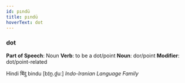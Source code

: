 ```yaml
---
id: pındü
title: pındü
hoverText: dot
---
```


### dot

**Part of Speech**: Noun
**Verb**: to be a dot/point
**Noun**: dor/point
**Modifier**: dot/point-related

Hindi बिंदु bindu [bɪ̃n̪.d̪uː]
*Indo-Iranian Language Family*